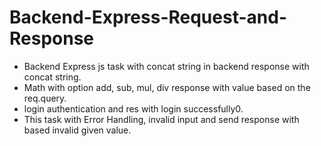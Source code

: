 # Backend-Express-Request-and-Response

- Backend Express js task with concat string in backend response with concat string.
- Math with option add, sub, mul, div response with value based on the req.query.
- login authentication and res with login successfully0.
- This task with Error Handling, invalid input and send response with based invalid given value.
